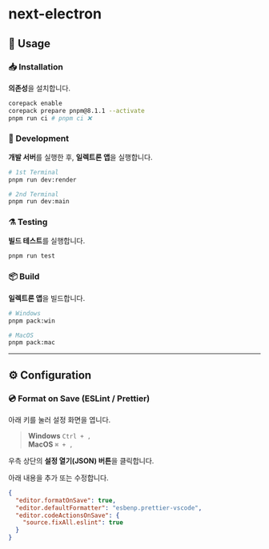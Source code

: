 # next-electron

## 📕 Usage

### 📥 Installation

**의존성**을 설치합니다.

```bash
corepack enable
corepack prepare pnpm@8.1.1 --activate
pnpm run ci # pnpm ci ❌
```

### 🚀 Development

**개발 서버**를 실행한 후, **일렉트론 앱**을 실행합니다.

```bash
# 1st Terminal
pnpm run dev:render

# 2nd Terminal
pnpm run dev:main
```

### ⚗️ Testing

**빌드 테스트**를 실행합니다.

```bash
pnpm run test
```

### 📦 Build

**일렉트론 앱**을 빌드합니다.

```bash
# Windows
pnpm pack:win

# MacOS
pnpm pack:mac
```

---

## ⚙️ Configuration

### 💿 Format on Save (ESLint / Prettier)

아래 키를 눌러 설정 화면을 엽니다.

> **Windows** `Ctrl + ,`<br/> **MacOS** `⌘ + ,`

우측 상단의 **설정 열기(JSON) 버튼**을 클릭합니다.

아래 내용을 추가 또는 수정합니다.

```json
{
  "editor.formatOnSave": true,
  "editor.defaultFormatter": "esbenp.prettier-vscode",
  "editor.codeActionsOnSave": {
    "source.fixAll.eslint": true
  }
}
```
